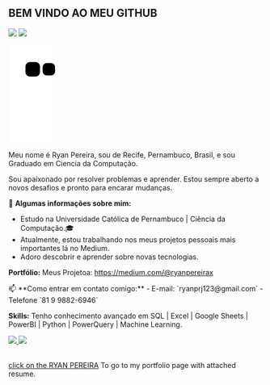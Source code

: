 ## BEM VINDO AO MEU GITHUB

<div>
<p><p></p> 
  <a href="https://instagram.com/ryanpereirax" target="_blank"><img src="https://img.shields.io/badge/-Instagram-%23E4405F?style=for-the-badge&logo=instagram&logoColor=white" target="_blank"></a>
  <a href="https://www.linkedin.com/in/ryanpereirax" target="_blank"><img src="https://img.shields.io/badge/-LinkedIn-%230077B5?style=for-the-badge&logo=linkedin&logoColor=white" target="_blank"></a> 
</p> </div>

![Snake animation](https://github.com/ryanpereirax/ryanpereirax/blob/output/github-contribution-grid-snake.svg)

<p>Meu nome é Ryan Pereira, sou de Recife, Pernambuco, Brasil, e sou Graduado em Ciencia da Computação.
<p></p>
<p>Sou apaixonado por resolver problemas e aprender. Estou sempre aberto a novos desafios e pronto para encarar mudanças.

👦 **Algumas informações sobre mim:**
- Estudo na Universidade Católica de Pernambuco | Ciência da Computação.🎓
- Atualmente, estou trabalhando nos meus projetos pessoais mais importantes lá no Medium.
- Adoro descobrir e aprender sobre novas tecnologias.
  
**Portfólio:**
  Meus Projetoa: https://medium.com/@ryanpereirax
<p>
📫 **Como entrar em contato comigo:**
- E-mail: `ryanprj123@gmail.com`
- Telefone `81 9 9882-6946`

  **Skills:**
Tenho conhecimento avançado em SQL | Excel | Google Sheets | PowerBI | Python | PowerQuery | Machine Learning.</p>

<div>
<a href="https://github.com/ryanpereirax">
<img height="180em" src="https://github-readme-stats.vercel.app/api/top-langs/?username=ryanpereirax&layout=compact&langs_count=7&theme=dracula"/>
<img height="180em" src="https://github-readme-stats.vercel.app/api?username=ryanpereirax&show_icons=true&theme=dracula&include_all_commits=true&count_private=true"/>
</div>
   
<br />  
<p>click on the <a href="https://portfolio-ryan.vercel.app/">RYAN PEREIRA</a> To go to my portfolio page with attached resume.<p/>
